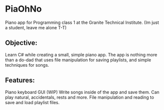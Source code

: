# PiaOhNo
Piano app for Programming class 1 at the Granite Technical Institute. (Im just a student, leave me alone T-T)

## Objective:
Learn C# while creating a small, simple piano app. The app is nothing more than a do-dad that uses file manipulation for saving playlists, and simple techniques for songs.

## Features:
Piano keyboard GUI (WIP)
Write songs inside of the app and save them.
Can play natural, accidentals, rests and more.
File manipulation and reading to save and load playlist files.
